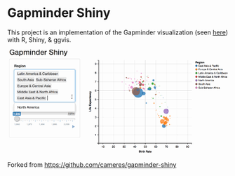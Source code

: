 # Gapminder Shiny
This project is an implementation of the Gapminder visualization (seen [here](https://goo.gl/73vR7f)) with R, Shiny, & ggvis.

![Demo](demo.gif)

Forked from https://github.com/cameres/gapminder-shiny
